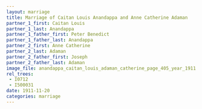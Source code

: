 ```yaml
---
layout: marriage
title: Marriage of Caitan Louis Anandappa and Anne Catherine Adaman
partner_1_first: Caitan Louis
partner_1_last: Anandappa
partner_1_father_first: Peter Benedict
partner_1_father_last: Anandappa
partner_2_first: Anne Catherine
partner_2_last: Adaman
partner_2_father_first: Joseph
partner_2_father_last: Adaman
image_file: anandappa_caitan_louis_adaman_catherine_page_405_year_1911
rel_trees:
 - I0712
 - I500031
date: 1911-11-20
categories: marriage
---
```



